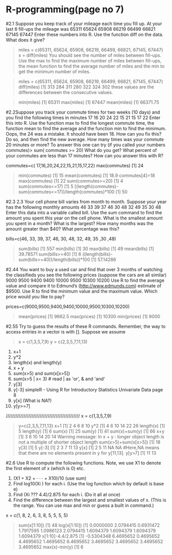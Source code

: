 # R-programming(page no 7)
#2.1  Suppose you keep track of your mileage each time you fill up. At your last 6 fill-ups the mileage was
65311 65624 65908 66219 66499 66821 67145 67447
Enter these numbers into R. Use the function diff on the data. What does it give?
   > miles = c(65311, 65624, 65908, 66219, 66499, 66821, 67145, 67447)
> x = diff(miles)
You should see the number of miles between fill-ups. Use the max to find the maximum number of miles between
fill-ups, the mean function to find the average number of miles and the min to get the minimum number of miles.


> miles = c(65311, 65624, 65908, 66219, 66499, 66821, 67145, 67447)
>diff(miles)
>[1] 313 284 311 280 322 324 302
these values are the differences between the consecutive values.

>min(miles)
[1] 65311
>max(miles)
[1] 67447
>mean(miles)
[1] 66371.75
 
 
 
#2.2Suppose you track your commute times for two weeks (10 days) and you find the following times in minutes
 17 16 20 24 22 15 21 15 17 22
 Enter this into R. Use the function max to find the longest commute time, the function mean to find the average
 and the function min to find the minimum.
 Oops, the 24 was a mistake. It should have been 18. How can you fix this? Do so, and then find the new
 average.
 How many times was your commute 20 minutes or more? To answer this one can try (if you called your numbers
 commutes)> sum( commutes >= 20) What do you get? What percent of your commutes 
 are less than 17 minutes? How can you answer this with R?
 
 
 commutes=c( 17,16,20,24,22,15,21,15,17,22)
 max(commutes)
 [1] 24
 > min(commutes)
 [1] 15
 > mean(commutes)
 [1] 18.9
 > commutes[4]=18
 > max(commutes)
 [1] 22
 > sum(commutes>=20)
 [1] 4
 > sum(commutes<=17)
 [1] 5
 [(length(commutes)-sum(commutes<=17)]/length(commutes)*100
 [1] 50
 
 
 
 #2.3  2.3 Your cell phone bill varies from month to month. Suppose your year has the following monthly amounts
 46 33 39 37 46 30 48 32 49 35 30 48
 Enter this data into a variable called bill. Use the sum command to find the amount you spent this year on
 the cell phone. What is the smallest amount you spent in a month? What is the largest? How many months
 was the amount greater than $40? What percentage was this?
 
 bills=c(46, 33, 39, 37, 46, 30, 48, 32, 49, 35 ,30 ,48)
 > sum(bills)
 [1] 557
 > min(bills)
 [1] 30
 > max(bills)
 [1] 49
 > mean(bills)
 [1] 39.78571
 > sum(bills>=40)
 [1] 6
 ((length(bills)-sum(bills>=40))/length(bills))*100
 [1] 57.14286

 
 
 #2.44 You want to buy a used car and find that over 3 months of watching the classifieds you see the following prices
 (suppose the cars are all similar)
 9000 9500 9400 9400 10000 9500 10300 10200
 Use R to find the average value and compare it to Edmund’s (http://www.edmunds.com) estimate of $9500.
 Use R to find the minimum value and the maximum value. Which price would you like to pay?
    
 
 prices=c(9000,9500,9400,9400,10000,9500,10300,10200)
 > mean(prices)
 [1] 9662.5
 > max(prices)
 [1] 10300
 > min(prices)
 [1] 9000
 
 
 
 #2.55 Try to guess the results of these R commands. Remember, the way to access entries in a vector is with [].
 Suppose we assume
 > x = c(1,3,5,7,9)
 > y = c(2,3,5,7,11,13)
 1. x+1
 2. y*2
 3. length(x) and length(y)
 4. x + y
 5. sum(x>5) and sum(x[x>5])
 6. sum(x>5 | x< 3) # read | as 'or', & and 'and'
 7. y[3] 
 8. y[-3] simpleR - Using R for Introductory Statistics
 Univariate Data page 8
 9. y[x] (What is NA?)
 10. y[y>=7]
 
 //////////////////////////////////////////////
 x = c(1,3,5,7,9)
 > y=c(2,3,5,7,11,13)
 > x+1
 [1]  2  4  6  8 10
 > y*2
 [1]  4  6 10 14 22 26
 > length(x)
 [1] 5
 > length(y)
 [1] 6
 > sum(x)
 [1] 25
 > sum(y)
 [1] 41
 > sum(x)+sum(y)
 [1] 66
 > x+y
 [1]  3  6 10 14 20 14
 Warning message:
   In x + y : longer object length is not a multiple of shorter object length
 > sum(x>5)+sum(x[x>5])
 [1] 18
 > y[3]
 [1] 5
 > y[-3]
 [1]  2  3  7 11 13
 > y[x]
 [1]  2  5 11 NA NA
 #Here,NA means that there are no elements present in y for y[11,13].
>y[y>7]
[1] 11 13
 

 
 


#2.6
Use R to compute the following functions. Note, we use X1 to denote the first element of x (which is 0) etc.
1. (X1 + X2 + · · · + X10)/10 (use sum)
2. Find log10(Xi ) for each i. (Use the log function which by default is base e)
3. Find (Xi ??? 4.4)/2.875 for each i. (Do it all at once)
4. Find the difference between the largest and smallest values of x. (This is the range. You can use max and
                                                                      min or guess a built in command.)


x = c(1, 8, 2, 6, 3, 8, 5, 5, 5, 5)
> sum(x[1:10])
[1] 48
> log(x[1:10])
[1] 0.0000000 2.0794415 0.6931472 1.7917595 1.0986123 2.0794415 1.6094379 1.6094379 1.6094379 1.6094379
> x[1:10]-4.4/2.875
[1] -0.5304348  6.4695652  0.4695652  4.4695652  1.4695652  6.4695652  3.4695652  3.4695652  3.4695652  3.4695652
> max(x)-min(y)
[1] 6
 
 
